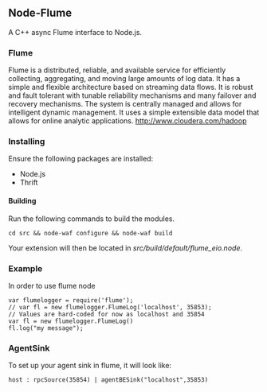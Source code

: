 ## Node-Flume
A C++ async Flume interface to Node.js.

### Flume
Flume is a distributed, reliable, and available service for efficiently collecting, aggregating, and moving large amounts of log data. It has a simple and flexible architecture based on streaming data flows. It is robust and fault tolerant with tunable reliability mechanisms and many failover and recovery mechanisms. The system is centrally managed and allows for intelligent dynamic management. It uses a simple extensible data model that allows for online analytic applications.
http://www.cloudera.com/hadoop

### Installing
Ensure the following packages are installed:

* Node.js
* Thrift

#### Building
Run the following commands to build the modules.

    cd src && node-waf configure && node-waf build

Your extension will then be located in _src/build/default/flume_eio.node_.

### Example
In order to use flume node

    var flumelogger = require('flume');
    // var fl = new flumelogger.FlumeLog('localhost', 35853);
    // Values are hard-coded for now as localhost and 35854
    var fl = new flumelogger.FlumeLog()
    fl.log("my message");

### AgentSink
To set up your agent sink in flume, it will look like:

    host : rpcSource(35854) | agentBESink("localhost",35853)
